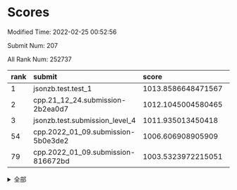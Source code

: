 # Scores

Modified Time: 2022-02-25 00:52:56

Submit Num: 207

All Rank Num: 252737

| rank |               submit               |       score        |       sigma        | pk_num |
| :--- | :--------------------------------- | :----------------- | :----------------- | :----- |
| 1    | jsonzb.test.test_1                 | 1013.8586648471567 | 0.8184028282772834 | 4882   |
| 2    | cpp.21_12_24.submission-2b2ea0d7   | 1012.1045004580465 | 0.7939179712691765 | 4879   |
| 3    | jsonzb.test.submission_level_4     | 1011.935013450418  | 0.7862834606086497 | 4883   |
| 54   | cpp.2022_01_09.submission-5b0e3de2 | 1006.606908905909  | 0.7296261129844692 | 4891   |
| 79   | cpp.2022_01_09.submission-816672bd | 1003.5323972215051 | 0.7060594767173792 | 4886   |


<details>
<summary>全部</summary>

| rank |                 submit                 |       score        |       sigma        | pk_num |
| :--- | :------------------------------------- | :----------------- | :----------------- | :----- |
| 1    | jsonzb.test.test_1                     | 1013.8586648471567 | 0.8184028282772834 | 4882   |
| 2    | cpp.21_12_24.submission-2b2ea0d7       | 1012.1045004580465 | 0.7939179712691765 | 4879   |
| 3    | jsonzb.test.submission_level_4         | 1011.935013450418  | 0.7862834606086497 | 4883   |
| 4    | gobigger.level_3.submission_level_3_40 | 1011.494557113741  | 0.7711816720793411 | 4888   |
| 5    | gobigger.level_3.submission_level_3_15 | 1011.1745899474876 | 0.7647348730796386 | 4888   |
| 6    | gobigger.level_3.submission_level_3_38 | 1011.0959532332917 | 0.7653995924002595 | 4884   |
| 7    | gobigger.level_3.submission_level_3_0  | 1011.066679167593  | 0.7472835724834644 | 4880   |
| 8    | gobigger.level_3.submission_level_3_30 | 1011.0290329185939 | 0.7505694300406813 | 4881   |
| 9    | gobigger.level_3.submission_level_3_34 | 1011.0119154423531 | 0.7715089621134674 | 4886   |
| 10   | gobigger.level_3.submission_level_3_45 | 1010.8400289976647 | 0.7953124670832691 | 4887   |
| 11   | gobigger.level_3.submission_level_3_37 | 1010.7203140840787 | 0.7659790708568924 | 4883   |
| 12   | gobigger.level_3.submission_level_3_21 | 1010.6933426515221 | 0.7484876520530798 | 4882   |
| 13   | gobigger.level_3.submission_level_3_27 | 1010.6740781977093 | 0.7450469414071319 | 4887   |
| 14   | gobigger.level_3.submission_level_3_1  | 1010.6727782165232 | 0.7479844342477316 | 4882   |
| 15   | gobigger.level_3.submission_level_3_20 | 1010.4169922174043 | 0.7503726947187674 | 4875   |
| 16   | gobigger.level_3.submission_level_3_3  | 1010.3910979362469 | 0.7638205116908653 | 4881   |
| 17   | gobigger.level_3.submission_level_3_36 | 1010.2796842953398 | 0.7538305201696044 | 4878   |
| 18   | gobigger.level_3.submission_level_3_2  | 1010.2437578638519 | 0.7497856888422778 | 4880   |
| 19   | gobigger.level_3.submission_level_3_11 | 1010.2122163470274 | 0.781777161056273  | 4883   |
| 20   | gobigger.level_3.submission_level_3_41 | 1010.1672380117849 | 0.7603523345036054 | 4887   |
| 21   | gobigger.level_3.submission_level_3_35 | 1010.1073776992764 | 0.7867383057536654 | 4884   |
| 22   | gobigger.level_3.submission_level_3_7  | 1010.0296454249478 | 0.7618884370684732 | 4886   |
| 23   | gobigger.level_3.submission_level_3_25 | 1010.0206756507324 | 0.7513480775151543 | 4884   |
| 24   | gobigger.level_3.submission_level_3_24 | 1009.9302628595278 | 0.7498959810631991 | 4884   |
| 25   | gobigger.level_3.submission_level_3_4  | 1009.9125100231047 | 0.7516592719677293 | 4889   |
| 26   | gobigger.level_3.submission_level_3_33 | 1009.891353974122  | 0.7613567046281626 | 4885   |
| 27   | gobigger.level_3.submission_level_3_46 | 1009.8888629804267 | 0.7504923584458072 | 4885   |
| 28   | gobigger.level_3.submission_level_3_10 | 1009.8729546988794 | 0.7718082346299386 | 4880   |
| 29   | gobigger.level_3.submission_level_3_43 | 1009.8151064390536 | 0.7608532398315566 | 4889   |
| 30   | gobigger.level_3.submission_level_3_42 | 1009.6838510597704 | 0.747434049230459  | 4881   |
| 31   | gobigger.level_3.submission_level_3_47 | 1009.670192509919  | 0.7548353336042904 | 4885   |
| 32   | gobigger.level_3.submission_level_3_9  | 1009.6418071594318 | 0.7439068827098436 | 4880   |
| 33   | gobigger.level_3.submission_level_3_28 | 1009.6053072679015 | 0.7600945373634809 | 4886   |
| 34   | gobigger.level_3.submission_level_3_12 | 1009.5737219487274 | 0.7617320192760368 | 4881   |
| 35   | gobigger.level_3.submission_level_3_19 | 1009.5206996563375 | 0.7516896128504106 | 4885   |
| 36   | gobigger.level_3.submission_level_3_32 | 1009.510540010852  | 0.7518617559451256 | 4884   |
| 37   | gobigger.level_3.submission_level_3_13 | 1009.4393297829762 | 0.7660245119748575 | 4881   |
| 38   | gobigger.level_3.submission_level_3_6  | 1009.2745319727223 | 0.7404811423773445 | 4886   |
| 39   | gobigger.level_3.submission_level_3_39 | 1009.2617674627332 | 0.7466560612133101 | 4886   |
| 40   | gobigger.level_3.submission_level_3_17 | 1009.2307584107056 | 0.7484516246138874 | 4886   |
| 41   | gobigger.level_3.submission_level_3_48 | 1009.2032559655212 | 0.747339629742418  | 4887   |
| 42   | gobigger.level_3.submission_level_3_29 | 1009.1747269415271 | 0.7368652760692895 | 4885   |
| 43   | gobigger.level_3.submission_level_3_18 | 1009.1010741824101 | 0.7246150604401403 | 4880   |
| 44   | gobigger.level_3.submission_level_3_5  | 1009.0706431549123 | 0.7462139883898286 | 4886   |
| 45   | gobigger.level_3.submission_level_3_23 | 1009.056954086217  | 0.7381828107675595 | 4883   |
| 46   | gobigger.level_3.submission_level_3_14 | 1008.9545137828326 | 0.7635376201188757 | 4887   |
| 47   | gobigger.level_3.submission_level_3_31 | 1008.8186966742784 | 0.7650996794087581 | 4884   |
| 48   | gobigger.level_3.submission_level_3_49 | 1008.8029166931993 | 0.7521601748577555 | 4885   |
| 49   | gobigger.level_3.submission_level_3_16 | 1008.6885111467417 | 0.7573525864741391 | 4889   |
| 50   | gobigger.level_3.submission_level_3_26 | 1008.5599638502096 | 0.7604432455639956 | 4881   |
| 51   | gobigger.level_3.submission_level_3_8  | 1008.4986077602426 | 0.7313675691712103 | 4882   |
| 52   | gobigger.level_3.submission_level_3_22 | 1008.4698425336782 | 0.7478633254211545 | 4882   |
| 53   | gobigger.level_3.submission_level_3_44 | 1008.4527626867932 | 0.7454897531031038 | 4885   |
| 54   | cpp.2022_01_09.submission-5b0e3de2     | 1006.606908905909  | 0.7296261129844692 | 4891   |
| 55   | gobigger.level_1.submission_level_1_31 | 1005.124243576705  | 0.716170119354922  | 4884   |
| 56   | gobigger.level_1.submission_level_1_34 | 1004.9169055752436 | 0.7181241318219092 | 4886   |
| 57   | gobigger.level_1.submission_level_1_29 | 1004.7077701373107 | 0.7288821562254929 | 4882   |
| 58   | gobigger.level_1.submission_level_1_32 | 1004.5004029003326 | 0.7284942424851096 | 4887   |
| 59   | gobigger.level_1.submission_level_1_39 | 1004.4279217870209 | 0.7249720012618623 | 4889   |
| 60   | gobigger.level_1.submission_level_1_16 | 1004.2766343154968 | 0.7182130103809766 | 4884   |
| 61   | gobigger.level_1.submission_level_1_1  | 1004.252030355061  | 0.7128701381057972 | 4881   |
| 62   | gobigger.level_1.submission_level_1_0  | 1004.1594598302461 | 0.7133949508739021 | 4873   |
| 63   | gobigger.level_1.submission_level_1_30 | 1004.1393063557255 | 0.7216919380462673 | 4882   |
| 64   | gobigger.level_1.submission_level_1_46 | 1004.1342163510641 | 0.7080007554435018 | 4887   |
| 65   | gobigger.level_1.submission_level_1_45 | 1004.0993252066098 | 0.7173286952427826 | 4886   |
| 66   | gobigger.level_1.submission_level_1_23 | 1003.9844018315641 | 0.7008317216324365 | 4885   |
| 67   | gobigger.level_1.submission_level_1_4  | 1003.9305127891869 | 0.7197765265879787 | 4891   |
| 68   | gobigger.level_1.submission_level_1_9  | 1003.9212698620142 | 0.7170056360634681 | 4884   |
| 69   | gobigger.level_1.submission_level_1_42 | 1003.9105647387669 | 0.7099889691560605 | 4886   |
| 70   | gobigger.level_1.submission_level_1_18 | 1003.8269157448065 | 0.7215229971334135 | 4882   |
| 71   | gobigger.level_1.submission_level_1_6  | 1003.7650261633197 | 0.7224584234201918 | 4889   |
| 72   | gobigger.level_1.submission_level_1_3  | 1003.688172656777  | 0.7123873129512815 | 4881   |
| 73   | gobigger.level_1.submission_level_1_37 | 1003.6436552975968 | 0.7161229115652412 | 4884   |
| 74   | gobigger.level_1.submission_level_1_25 | 1003.6231319497153 | 0.7181335571122994 | 4882   |
| 75   | gobigger.level_1.submission_level_1_26 | 1003.5795338411162 | 0.7252158261868279 | 4884   |
| 76   | gobigger.level_1.submission_level_1_22 | 1003.5593777930001 | 0.7138050478632834 | 4884   |
| 77   | gobigger.level_1.submission_level_1_11 | 1003.5593308321452 | 0.7138871842827734 | 4880   |
| 78   | gobigger.level_1.submission_level_1_12 | 1003.5492777081034 | 0.71087212638183   | 4882   |
| 79   | cpp.2022_01_09.submission-816672bd     | 1003.5323972215051 | 0.7060594767173792 | 4886   |
| 80   | gobigger.level_1.submission_level_1_47 | 1003.4018726155198 | 0.7204360834396959 | 4883   |
| 81   | gobigger.level_1.submission_level_1_36 | 1003.2350754506084 | 0.7191115810612944 | 4886   |
| 82   | gobigger.level_1.submission_level_1_24 | 1003.2203245552166 | 0.7137581508482941 | 4886   |
| 83   | gobigger.level_1.submission_level_1_2  | 1003.2042267976886 | 0.7069782198146825 | 4890   |
| 84   | gobigger.level_1.submission_level_1_7  | 1003.2008930817933 | 0.7083048894285233 | 4886   |
| 85   | gobigger.level_1.submission_level_1_10 | 1003.1866156888011 | 0.7187126368810193 | 4883   |
| 86   | gobigger.level_1.submission_level_1_48 | 1003.1513331247035 | 0.7081453546759177 | 4885   |
| 87   | gobigger.level_1.submission_level_1_20 | 1003.1510490636402 | 0.7130828440060777 | 4884   |
| 88   | gobigger.level_1.submission_level_1_13 | 1003.1101795304734 | 0.7164996031397619 | 4888   |
| 89   | gobigger.level_1.submission_level_1_14 | 1003.0772574263385 | 0.7237172019744018 | 4888   |
| 90   | gobigger.level_1.submission_level_1_8  | 1003.0348971440702 | 0.7148452011220054 | 4885   |
| 91   | gobigger.level_1.submission_level_1_5  | 1003.0283588241997 | 0.7077471043307987 | 4875   |
| 92   | gobigger.level_1.submission_level_1_41 | 1003.000294202074  | 0.7132609586849054 | 4882   |
| 93   | gobigger.level_1.submission_level_1_38 | 1002.9821369029646 | 0.7082333789615766 | 4883   |
| 94   | gobigger.level_1.submission_level_1_27 | 1002.9479063031581 | 0.7083167954378256 | 4885   |
| 95   | gobigger.level_1.submission_level_1_35 | 1002.9195675440338 | 0.7211100629033309 | 4883   |
| 96   | gobigger.level_1.submission_level_1_19 | 1002.7104711812392 | 0.7080180468446573 | 4881   |
| 97   | gobigger.level_1.submission_level_1_15 | 1002.5292505117174 | 0.7088210990424544 | 4882   |
| 98   | gobigger.level_1.submission_level_1_17 | 1002.4595323697052 | 0.7211394938676293 | 4891   |
| 99   | gobigger.level_1.submission_level_1_49 | 1002.4502922943034 | 0.7067514082764375 | 4883   |
| 100  | gobigger.level_1.submission_level_1_21 | 1002.2987258070572 | 0.7078263978917344 | 4886   |
| 101  | gobigger.level_1.submission_level_1_33 | 1002.2052753378218 | 0.7300610774262055 | 4886   |
| 102  | gobigger.level_1.submission_level_1_28 | 1002.1420790311969 | 0.7074766211777072 | 4880   |
| 103  | gobigger.level_1.submission_level_1_44 | 1002.0260522164991 | 0.7113050419146182 | 4881   |
| 104  | gobigger.level_1.submission_level_1_43 | 1001.9687586557795 | 0.7231493500730239 | 4878   |
| 105  | gobigger.level_1.submission_level_1_40 | 1001.8592179305149 | 0.6993608686192836 | 4884   |
| 106  | gobigger.random.submission_random_32   | 997.4801090010405  | 0.7115974073202189 | 4885   |
| 107  | gobigger.random.submission_random_47   | 997.0126379799489  | 0.7083137272362197 | 4889   |
| 108  | gobigger.random.submission_random_3    | 996.8663208515318  | 0.713654412484468  | 4877   |
| 109  | gobigger.random.submission_random_41   | 996.8321814649235  | 0.7152732107206083 | 4884   |
| 110  | gobigger.random.submission_random_1    | 996.7557152360434  | 0.7057594184660355 | 4884   |
| 111  | gobigger.random.submission_random_44   | 996.753803353786   | 0.7150949842779049 | 4888   |
| 112  | gobigger.random.submission_random_20   | 996.6977527708391  | 0.715287872461224  | 4878   |
| 113  | gobigger.random.submission_random_30   | 996.6419114726565  | 0.7115352666469807 | 4885   |
| 114  | gobigger.random.submission_random_21   | 996.6303267811213  | 0.7025099924613727 | 4883   |
| 115  | gobigger.random.submission_random_42   | 996.5896717246626  | 0.713094385993408  | 4884   |
| 116  | gobigger.random.submission_random_2    | 996.5102918786241  | 0.7070883864752358 | 4874   |
| 117  | gobigger.random.submission_random_15   | 996.3620220224886  | 0.7074393776298373 | 4883   |
| 118  | gobigger.random.submission_random_26   | 996.3526872920878  | 0.7025187799095673 | 4884   |
| 119  | gobigger.random.submission_random_39   | 996.3330303788207  | 0.7114752768207078 | 4888   |
| 120  | gobigger.random.submission_random_49   | 996.3225979515279  | 0.7097682232161717 | 4881   |
| 121  | gobigger.random.submission_random_25   | 996.3171490613058  | 0.7046902979732764 | 4875   |
| 122  | gobigger.random.submission_random_19   | 996.2521210685336  | 0.7132977074390163 | 4881   |
| 123  | gobigger.random.submission_random_29   | 996.2343742796968  | 0.7017538170162895 | 4882   |
| 124  | gobigger.random.submission_random_23   | 996.1989721814352  | 0.7219177393714415 | 4883   |
| 125  | gobigger.random.submission_random_18   | 996.1920022467111  | 0.6992983044807624 | 4885   |
| 126  | gobigger.random.submission_random_5    | 996.1704086292124  | 0.7032587600722666 | 4883   |
| 127  | gobigger.random.submission_random_7    | 996.140695191523   | 0.7192718090552459 | 4884   |
| 128  | gobigger.random.submission_random_36   | 996.0890719072206  | 0.7109901462903172 | 4883   |
| 129  | gobigger.random.submission_random_35   | 996.0753476831235  | 0.7075490646011501 | 4884   |
| 130  | gobigger.random.submission_random_48   | 996.0546059051326  | 0.7042554789222378 | 4881   |
| 131  | gobigger.random.submission_random_6    | 996.0532280723547  | 0.7172559653149542 | 4879   |
| 132  | gobigger.random.submission_random_33   | 996.0487830655512  | 0.7206567668494482 | 4887   |
| 133  | gobigger.random.submission_random_37   | 996.0109560676652  | 0.7041781177513318 | 4883   |
| 134  | gobigger.random.submission_random_34   | 995.9130934783035  | 0.7077902351096733 | 4882   |
| 135  | gobigger.random.submission_random_24   | 995.8826239333391  | 0.7137732187464275 | 4884   |
| 136  | gobigger.random.submission_random_22   | 995.7559885232442  | 0.7096482804076387 | 4891   |
| 137  | gobigger.random.submission_random_17   | 995.7458571311332  | 0.7106382643316275 | 4889   |
| 138  | gobigger.random.submission_random_12   | 995.708699351821   | 0.702875353718531  | 4884   |
| 139  | gobigger.random.submission_random_28   | 995.6773563710049  | 0.7208312841958828 | 4880   |
| 140  | gobigger.random.submission_random_13   | 995.6737821421741  | 0.709043967617681  | 4883   |
| 141  | gobigger.random.submission_random_46   | 995.560337461633   | 0.6992208044934535 | 4881   |
| 142  | gobigger.random.submission_random_9    | 995.5326662991646  | 0.6971060905864062 | 4885   |
| 143  | gobigger.random.submission_random_43   | 995.5261252449384  | 0.7158258504923897 | 4887   |
| 144  | gobigger.random.submission_random_45   | 995.4843701594943  | 0.7159142989839927 | 4883   |
| 145  | gobigger.random.submission_random_0    | 995.4303526785218  | 0.7201546194695883 | 4881   |
| 146  | gobigger.random.submission_random_8    | 995.4086037149394  | 0.7219082475868595 | 4884   |
| 147  | gobigger.random.submission_random_16   | 995.3808953789164  | 0.7133236225661183 | 4882   |
| 148  | gobigger.random.submission_random_4    | 995.358395820892   | 0.7157901299609073 | 4881   |
| 149  | gobigger.random.submission_random_40   | 995.1465140784042  | 0.7010071241056334 | 4884   |
| 150  | gobigger.random.submission_random_11   | 995.1458341306667  | 0.7163695571057775 | 4882   |
| 151  | gobigger.random.submission_random_14   | 995.1069170512789  | 0.7072073578996221 | 4886   |
| 152  | gobigger.random.submission_random_10   | 995.0902534474187  | 0.7229628051571981 | 4884   |
| 153  | gobigger.random.submission_random_27   | 995.0332840705698  | 0.7257031520662269 | 4884   |
| 154  | gobigger.random.submission_random_38   | 995.0101683395212  | 0.717255310237754  | 4884   |
| 155  | gobigger.level_2.submission_level_2_1  | 994.4393573431109  | 0.7259113428381802 | 4888   |
| 156  | gobigger.random.submission_random_31   | 994.3970637962783  | 0.7204909276528622 | 4885   |
| 157  | gobigger.level_2.submission_level_2_3  | 993.7294029543241  | 0.7431768558042737 | 4885   |
| 158  | gobigger.level_2.submission_level_2_20 | 993.6518266962331  | 0.7249605206800327 | 4885   |
| 159  | gobigger.level_2.submission_level_2_7  | 993.5213416756765  | 0.7415439971014965 | 4883   |
| 160  | gobigger.level_2.submission_level_2_37 | 993.5196189775982  | 0.7326932302511289 | 4882   |
| 161  | gobigger.level_2.submission_level_2_22 | 993.4364412142954  | 0.7418771797525501 | 4884   |
| 162  | gobigger.level_2.submission_level_2_18 | 993.2818527051976  | 0.7340026533232966 | 4890   |
| 163  | gobigger.level_2.submission_level_2_48 | 993.2516852333263  | 0.7331619112430411 | 4883   |
| 164  | gobigger.level_2.submission_level_2_5  | 993.1438944498867  | 0.7263090578953398 | 4886   |
| 165  | gobigger.level_2.submission_level_2_16 | 993.1230576670083  | 0.7414301235577435 | 4883   |
| 166  | gobigger.level_2.submission_level_2_49 | 993.1063155344334  | 0.7343044609830334 | 4884   |
| 167  | gobigger.level_2.submission_level_2_27 | 993.0984844766938  | 0.7413807301743683 | 4886   |
| 168  | gobigger.level_2.submission_level_2_40 | 993.0822410258098  | 0.7362573387958488 | 4886   |
| 169  | gobigger.level_2.submission_level_2_44 | 993.0801577376658  | 0.7351385687891389 | 4878   |
| 170  | gobigger.level_2.submission_level_2_12 | 992.9180351257501  | 0.7458760083092507 | 4885   |
| 171  | gobigger.level_2.submission_level_2_6  | 992.8953089321897  | 0.7348907189691501 | 4880   |
| 172  | gobigger.level_2.submission_level_2_0  | 992.8868055530761  | 0.7404580033994799 | 4883   |
| 173  | gobigger.level_2.submission_level_2_2  | 992.8165751026136  | 0.7301923242292406 | 4883   |
| 174  | gobigger.level_2.submission_level_2_4  | 992.7432712215159  | 0.7285697141992851 | 4885   |
| 175  | gobigger.level_2.submission_level_2_24 | 992.6486189599476  | 0.7392545910356365 | 4882   |
| 176  | gobigger.level_2.submission_level_2_46 | 992.4567484811591  | 0.7358876297347544 | 4886   |
| 177  | gobigger.level_2.submission_level_2_45 | 992.2099303587995  | 0.7627723384236184 | 4885   |
| 178  | gobigger.level_2.submission_level_2_31 | 992.1349207522906  | 0.7447693880725389 | 4881   |
| 179  | gobigger.level_2.submission_level_2_21 | 991.9617709088453  | 0.7313967430127951 | 4884   |
| 180  | gobigger.level_2.submission_level_2_10 | 991.9565333455845  | 0.7366917049583374 | 4882   |
| 181  | gobigger.level_2.submission_level_2_25 | 991.9331987036512  | 0.7488797324499215 | 4888   |
| 182  | gobigger.level_2.submission_level_2_43 | 991.8049369090298  | 0.7394867033394316 | 4879   |
| 183  | gobigger.level_2.submission_level_2_36 | 991.7872349931152  | 0.7304739839853559 | 4887   |
| 184  | gobigger.level_2.submission_level_2_38 | 991.7535333309188  | 0.7295863487798914 | 4882   |
| 185  | gobigger.level_2.submission_level_2_8  | 991.7248115981029  | 0.7578516340014195 | 4882   |
| 186  | gobigger.level_2.submission_level_2_9  | 991.6335403589687  | 0.7524402150107917 | 4880   |
| 187  | gobigger.level_2.submission_level_2_19 | 991.5385326004966  | 0.7560032622603419 | 4887   |
| 188  | gobigger.level_2.submission_level_2_29 | 991.4640525263558  | 0.7471269535045915 | 4887   |
| 189  | gobigger.level_2.submission_level_2_41 | 991.417330089596   | 0.7408774233406719 | 4887   |
| 190  | gobigger.level_2.submission_level_2_35 | 991.3241182231758  | 0.7702223337551372 | 4885   |
| 191  | gobigger.level_2.submission_level_2_39 | 991.3157983199314  | 0.7510732763789343 | 4885   |
| 192  | gobigger.level_2.submission_level_2_14 | 991.2291180152679  | 0.7440061916910168 | 4885   |
| 193  | gobigger.level_2.submission_level_2_23 | 991.2176567244614  | 0.7631203344911669 | 4886   |
| 194  | gobigger.level_2.submission_level_2_34 | 991.2038926757468  | 0.7507258925792235 | 4884   |
| 195  | gobigger.level_2.submission_level_2_17 | 991.0954032315635  | 0.7646927740803058 | 4884   |
| 196  | gobigger.level_2.submission_level_2_47 | 991.0385231985908  | 0.758377916364241  | 4886   |
| 197  | gobigger.level_2.submission_level_2_32 | 991.0275033106745  | 0.7540096529264532 | 4882   |
| 198  | gobigger.level_2.submission_level_2_30 | 990.9179304610452  | 0.7783706380322287 | 4888   |
| 199  | gobigger.level_2.submission_level_2_28 | 990.8546005516349  | 0.7501503183556316 | 4884   |
| 200  | gobigger.level_2.submission_level_2_42 | 990.7880066998379  | 0.7459983217044847 | 4882   |
| 201  | gobigger.level_2.submission_level_2_11 | 990.6839354325406  | 0.768894235335241  | 4886   |
| 202  | gobigger.level_2.submission_level_2_15 | 990.623925698048   | 0.75208342492193   | 4885   |
| 203  | gobigger.level_2.submission_level_2_13 | 990.4444551057635  | 0.7742246715841395 | 4883   |
| 204  | gobigger.level_2.submission_level_2_33 | 990.4111814012115  | 0.7760999124154169 | 4882   |
| 205  | gobigger.level_2.submission_level_2_26 | 990.0140656229198  | 0.783963756698811  | 4882   |
| 206  | gobigger.none.submission_none_1        | 977.0867822549943  | 1.415872917164039  | 4884   |
| 207  | gobigger.none.submission_none_0        | 975.706328775754   | 1.5106414250938114 | 4882   |

</details>